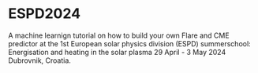 # ESPD2024
A machine learnign tutorial on how to build your own Flare and CME predictor at the 1st European solar physics division (ESPD) summerschool: Energisation and heating in the solar plasma 29 April - 3 May 2024 Dubrovnik, Croatia.



